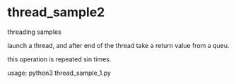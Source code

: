 # thread_sample2
threading samples

launch a thread, and after end of the thread take a return value from a queu.

this operation is repeated sin times.


usage: python3 thread_sample_1.py

